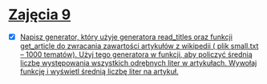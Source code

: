 # [Zajęcia 9](./lab9.pdf)

- [x] [Napisz generator, który użyje generatora read_titles oraz funkcji get_article do zwracania
zawartości artykułów z wikipedii ( plik small.txt – 1000 tematów).
Użyj tego generatora w funkcji, aby policzyć średnią liczbę występowania wszystkich odrębnych
liter w artykułach.
Wywołaj funkcję i wyświetl średnią liczbę liter na artykuł.](./main.py)



